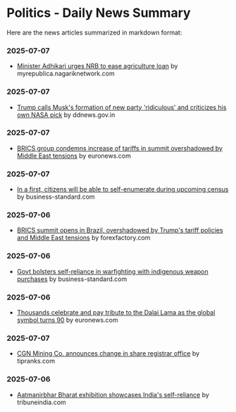 # Politics - Daily News Summary

Here are the news articles summarized in markdown format:

### 2025-07-07
- [Minister Adhikari urges NRB to ease agriculture loan](https://myrepublica.nagariknetwork.com/news/minister-adhikari-urges-nrb-to-ease-agriculture-loan-13-56.html) by myrepublica.nagariknetwork.com

### 2025-07-07
- [Trump calls Musk's formation of new party 'ridiculous' and criticizes his own NASA pick](https://ddnews.gov.in/en/trump-calls-musks-formation-of-new-party-ridiculous-and-criticizes-his-own-nasa-pick/) by ddnews.gov.in

### 2025-07-07
- [BRICS group condemns increase of tariffs in summit overshadowed by Middle East tensions](https://www.euronews.com/2025/07/07/brics-group-condemns-increase-of-tariffs-in-summit-overshadowed-by-middle-east-tensions) by euronews.com

### 2025-07-07
- [In a first, citizens will be able to self-enumerate during upcoming census](https://www.business-standard.com/india-news/in-a-first-citizens-will-be-able-to-self-enumerate-during-upcoming-census-125070700541_1.html) by business-standard.com

### 2025-07-06
- [BRICS summit opens in Brazil, overshadowed by Trump's tariff policies and Middle East tensions](https://www.forexfactory.com/news/1349912-brics-summit-opens-in-brazil-overshadowed-by-trumps) by forexfactory.com

### 2025-07-06
- [Govt bolsters self-reliance in warfighting with indigenous weapon purchases](https://www.business-standard.com/external-affairs-defence-security/news/govt-bolsters-self-reliance-in-warfighting-with-indigenous-weapon-purchases-125070600563_1.html) by business-standard.com

### 2025-07-06
- [Thousands celebrate and pay tribute to the Dalai Lama as the global symbol turns 90](https://www.euronews.com/my-europe/2025/07/06/thousands-celebrate-and-pay-tribute-to-the-dalai-lama-as-the-global-symbol-turns-90) by euronews.com

### 2025-07-07
- [CGN Mining Co. announces change in share registrar office](https://www.tipranks.com/news/company-announcements/cgn-mining-co-announces-change-in-share-registrar-office) by tipranks.com

### 2025-07-06
- [Aatmanirbhar Bharat exhibition showcases India's self-reliance](https://www.tribuneindia.com/news/himachal/aatmanirbhar-bharat-exhibition-showcases-indias-self-reliance/) by tribuneindia.com
